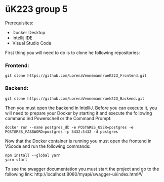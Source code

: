 # üK223 group 5

Prerequisites:
- Docker Desktop
- Intellij IDE
- Visual Studio Code

First thing you will need to do is to clone he following repositories:

### Frontend:
````
git clone https://github.com/LorenaVennemann/ueK223_Frontend.git
````
### Backend:
````
git clone https://github.com/LorenaVennemann/uek223_Backend.git
````
Then you must open the backend in IntelliJ.
Before you can execute it, you will need to prepare your Docker by starting it and execute the following command ind Powerschell or the Command Prompt:
````
docker run --name postgres_db -e POSTGRES_USER=postgres -e POSTGRES_PASSWORD=postgres -p 5432:5432 -d postgres
````
Now that the Docker container is running you must open the frontend in VScode and run the following commands:
```
npm install --global yarn
yarn start
```

To see the swagger documentation you must start the project and go to the following link:
http://localhost:8080/myapi/swagger-ui/index.html#/
